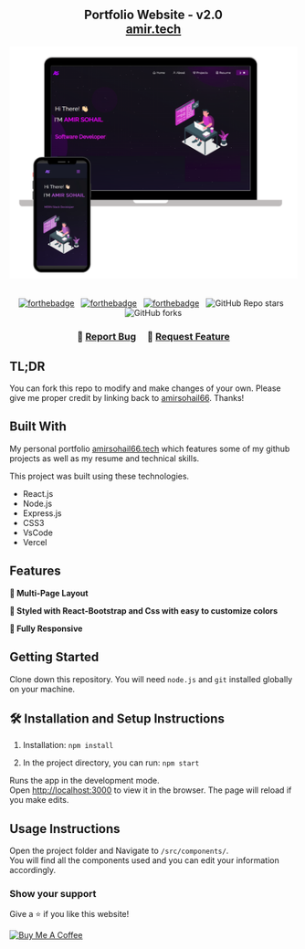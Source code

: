 <h2 align="center">
  Portfolio Website - v2.0<br/>
  <a href="https://amirsohail.vercel.app/" target="_blank">amir.tech</a>
</h2>
<div align="center">
  <img alt="Demo" src="./Images/readme-img1.png" />
</div>

<br/>

<center>

[![forthebadge](https://forthebadge.com/images/badges/built-with-love.svg)](https://forthebadge.com) &nbsp;
[![forthebadge](https://forthebadge.com/images/badges/made-with-javascript.svg)](https://forthebadge.com) &nbsp;
[![forthebadge](https://forthebadge.com/images/badges/open-source.svg)](https://forthebadge.com) &nbsp;
![GitHub Repo stars](https://img.shields.io/github/stars/amirsohail66/Portfolio?color=red&logo=github&style=for-the-badge) &nbsp;
![GitHub forks](https://img.shields.io/github/forks/amirsohail66/Portfolio?color=red&logo=github&style=for-the-badge)

</center>

<h3 align="center">
    🔹
    <a href="https://github.com/amirsohail66/Portfolio/issues">Report Bug</a> &nbsp; &nbsp;
    🔹
    <a href="https://github.com/amirsohail66/Portfolio/issues">Request Feature</a>
</h3>

## TL;DR

You can fork this repo to modify and make changes of your own. Please give me proper credit by linking back to [amirsohail66](https://github.com/amirsohail66/Portfolio). Thanks!

## Built With

My personal portfolio <a href="https://amirsohail.vercel.app/" target="_blank">amirsohail66.tech</a> which features some of my github projects as well as my resume and technical skills.<br/>

This project was built using these technologies.

- React.js
- Node.js
- Express.js
- CSS3
- VsCode
- Vercel

## Features

**📖 Multi-Page Layout**

**🎨 Styled with React-Bootstrap and Css with easy to customize colors**

**📱 Fully Responsive**

## Getting Started

Clone down this repository. You will need `node.js` and `git` installed globally on your machine.

## 🛠 Installation and Setup Instructions

1. Installation: `npm install`

2. In the project directory, you can run: `npm start`

Runs the app in the development mode.\
Open [http://localhost:3000](http://localhost:3000) to view it in the browser.
The page will reload if you make edits.

## Usage Instructions

Open the project folder and Navigate to `/src/components/`. <br/>
You will find all the components used and you can edit your information accordingly.

### Show your support

Give a ⭐ if you like this website!

<a href="https://buymeacoffee.com/amirsohailmd" target="_blank"><img src="https://cdn.buymeacoffee.com/buttons/v2/default-violet.png" alt="Buy Me A Coffee" height= "60px" width= "217px" ></a>
